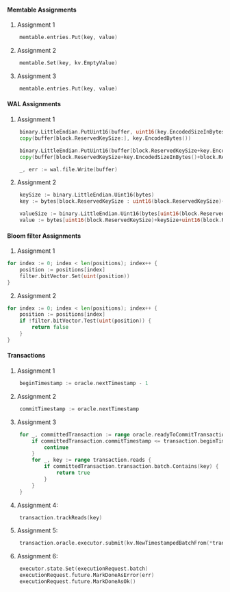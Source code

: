 #### Memtable Assignments

1. Assignment 1

```go
    memtable.entries.Put(key, value)
```

2. Assignment 2

```go
    memtable.Set(key, kv.EmptyValue)
```

3. Assignment 3

```go
    memtable.entries.Put(key, value)
```

#### WAL Assignments

1. Assignment 1

```go
	binary.LittleEndian.PutUint16(buffer, uint16(key.EncodedSizeInBytes()))
	copy(buffer[block.ReservedKeySize:], key.EncodedBytes())

	binary.LittleEndian.PutUint16(buffer[block.ReservedKeySize+key.EncodedSizeInBytes():], uint16(value.SizeInBytes()))
	copy(buffer[block.ReservedKeySize+key.EncodedSizeInBytes()+block.ReservedValueSize:], value.Bytes())

    _, err := wal.file.Write(buffer)
```

2. Assignment 2

```go
    keySize := binary.LittleEndian.Uint16(bytes)
    key := bytes[block.ReservedKeySize : uint16(block.ReservedKeySize)+keySize]

    valueSize := binary.LittleEndian.Uint16(bytes[uint16(block.ReservedKeySize)+keySize:])
    value := bytes[uint16(block.ReservedKeySize)+keySize+uint16(block.ReservedValueSize) : uint16(block.ReservedKeySize)+keySize+uint16(block.ReservedValueSize)+valueSize]
```

#### Bloom filter Assignments

1. Assignment 1

```go
for index := 0; index < len(positions); index++ {
    position := positions[index]
    filter.bitVector.Set(uint(position))
}
```

2. Assignment 2

```go
for index := 0; index < len(positions); index++ {
    position := positions[index]
    if !filter.bitVector.Test(uint(position)) {
        return false
    }
}
```

#### Transactions

1. Assignment 1

```go
    beginTimestamp := oracle.nextTimestamp - 1
```

2. Assignment 2

```go
    commitTimestamp := oracle.nextTimestamp
```

3. Assignment 3

```go
    for _, committedTransaction := range oracle.readyToCommitTransactions {
		if committedTransaction.commitTimestamp <= transaction.beginTimestamp {
			continue
		}
		for _, key := range transaction.reads {
			if committedTransaction.transaction.batch.Contains(key) {
				return true
			}
		}
	}
```

4. Assignment 4:

```go
    transaction.trackReads(key)
```

5. Assignment 5:

```go
    transaction.oracle.executor.submit(kv.NewTimestampedBatchFrom(*transaction.batch, commitTimestamp)
```

6. Assignment 6:

```go
    executor.state.Set(executionRequest.batch)
    executionRequest.future.MarkDoneAsError(err)
    executionRequest.future.MarkDoneAsOk()
```